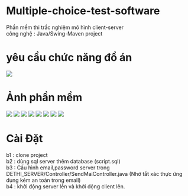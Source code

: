 <h1>Multiple-choice-test-software</h1>
<div>Phần mềm thi trắc nghiệm mô hình client-server<br>
công nghệ : Java/Swing-Maven project
  </div>
<h1>yêu cầu chức năng đồ án</h1>
<div><img src="/img/required.png"/></div>
<h1>Ảnh phần mềm</h1>
<div>
  <img src="/img/1.png"/>
<img src="/img/2.png"/>
<img src="/img/3.png"/>
<img src="/img/4.png"/>
<img src="/img/5.png"/>
<img src="/img/6.png"/>
<img src="/img/7.png"/>
<img src="/img/8.png"/>
  </div>
<h1>Cài Đặt</h1>
<div>
  b1 : clone project<br>
b2 : dùng sql server thêm database (script.sql)<br>
b3 : Cấu hình email,password server trong DETHI_SERVER/Controller/SendMaiController.java (Nhớ tắt xác thực ứng dụng kém an toàn trong email)<br>
b4 : khởi động server lên và khởi động client lên.<br>
  </div>
